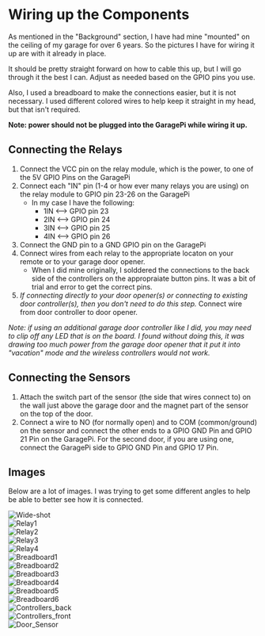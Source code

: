 # Wiring up the Components

As mentioned in the "Background" section, I have had mine "mounted" on the ceiling of my garage for over 6 years.  So the pictures I have for wiring it up are with it already in place.

It should be pretty straight forward on how to cable this up, but I will go through it the best I can. Adjust as needed based on the GPIO pins you use.

Also, I used a breadboard to make the connections easier, but it is not necessary.  I used different colored wires to help keep it straight in my head, but that isn't required.

**Note: power should not be plugged into the GaragePi while wiring it up.**

## Connecting the Relays

1. Connect the VCC pin on the relay module, which is the power, to one of the 5V GPIO Pins on the GaragePi
2. Connect each "IN" pin (1-4 or how ever many relays you are using) on the relay module to GPIO pin 23-26 on the GaragePi
    - In my case I have the following:
        - 1IN <--> GPIO pin 23
        - 2IN <--> GPIO pin 24
        - 3IN <--> GPIO pin 25
        - 4IN <--> GPIO pin 26
3. Connect the GND pin to a GND GPIO pin on the GaragePi
4. Connect wires from each relay to the appropriate locaton on your remote or to your garage door opener.
    - When I did mine originally, I solddered the connections to the back side of the controllers on the appropraiate button pins.  It was a bit of trial and error to get the correct pins.
5. *If connecting directly to your door opener(s) or connecting to existing door controller(s), then you don't need to do this step.* Connect wire from door controller to door opener.

*Note: if using an additional garage door controller like I did, you may need to clip off any LED that is on the board.  I found without doing this, it was drawing too much power from the garage door opener that it put it into "vacation" mode and the wireless controllers would not work.*

## Connecting the Sensors

1. Attach the switch part of the sensor (the side that wires connect to) on the wall just above the garage door and the magnet part of the sensor on the top of the door.
2. Connect a wire to NO (for normally open) and to COM (common/ground) on the sensor and connect the other ends to a GPIO GND Pin and GPIO 21 Pin on the GaragePi.  For the second door, if you are using one, connect the GaragePi side to GPIO GND Pin and GPIO 17 Pin.

## Images

Below are a lot of images.  I was trying to get some different angles to help be able to better see how it is connected.  

![Wide-shot](./images/Full_Shot.jpg)  
![Relay1](./images/Relay1.jpg)  
![Relay2](./images/Relay2.jpg)  
![Relay3](./images/Relay3.jpg)  
![Relay4](./images/Relay4.jpg)  
![Breadboard1](./images/Breadboard1.jpg)  
![Breadboard2](./images/Breadboard2.jpg)  
![Breadboard3](./images/Breadboard3.jpg)  
![Breadboard4](./images/Breadboard4.jpg)  
![Breadboard5](./images/Breadboard5.jpg)  
![Breadboard6](./images/Breadboard6.jpg)  
![Controllers_back](./images/Controllers_back.jpg)  
![Controllers_front](./images/Controllers_front.jpg)  
![Door_Sensor](./images/DoorSensor.jpg)

